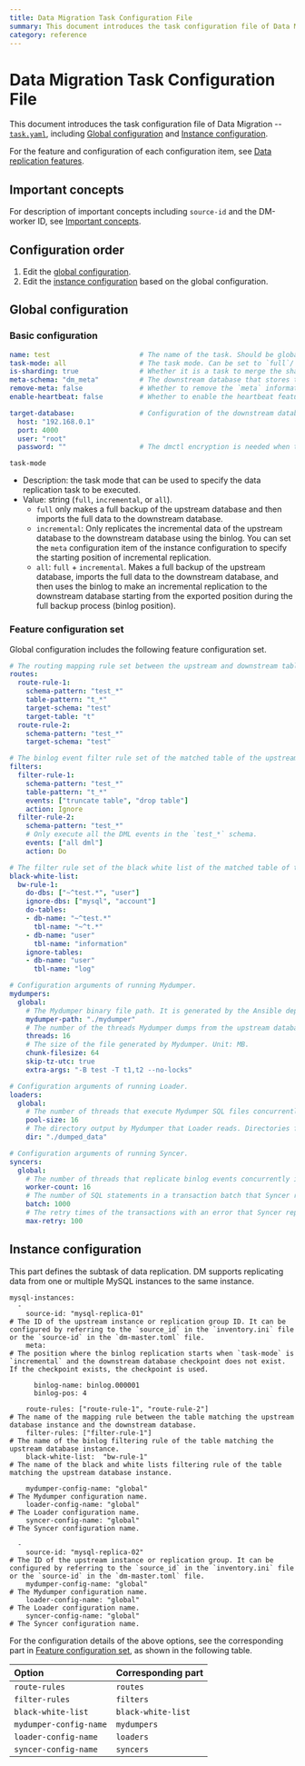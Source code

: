 ```yaml
---
title: Data Migration Task Configuration File
summary: This document introduces the task configuration file of Data Migration.
category: reference
---
```


# Data Migration Task Configuration File

This document introduces the task configuration file of Data Migration --
[`task.yaml`](https://github.com/pingcap/dm/blob/master/dm/master/task_basic.yaml), including [Global configuration](#global-configuration) and [Instance configuration](#instance-configuration).

For the feature and configuration of each configuration item, see [Data replication features](/dev/reference/tools/data-migration/features/overview.md).

## Important concepts

For description of important concepts including `source-id` and the DM-worker ID, see [Important concepts](/dev/reference/tools/data-migration/configure/overview.md#important-concepts).

## Configuration order

1. Edit the [global configuration](#global-configuration).
2. Edit the [instance configuration](#instance-configuration) based on the global configuration.

## Global configuration

### Basic configuration

```yaml
name: test                      # The name of the task. Should be globally unique.
task-mode: all                  # The task mode. Can be set to `full`/`incremental`/`all`.
is-sharding: true               # Whether it is a task to merge the shards.
meta-schema: "dm_meta"          # The downstream database that stores the `meta` information.
remove-meta: false              # Whether to remove the `meta` information (`checkpoint` and `onlineddl`) corresponding to the task name before starting the replication task.
enable-heartbeat: false         # Whether to enable the heartbeat feature.

target-database:                # Configuration of the downstream database instance.
  host: "192.168.0.1"
  port: 4000
  user: "root"
  password: ""                  # The dmctl encryption is needed when the password is not empty.
```

`task-mode`

- Description: the task mode that can be used to specify the data replication task to be executed.
- Value: string (`full`, `incremental`, or `all`).
    - `full` only makes a full backup of the upstream database and then imports the full data to the downstream database.
    - `incremental`: Only replicates the incremental data of the upstream database to the downstream database using the binlog. You can set the `meta` configuration item of the instance configuration to specify the starting position of incremental replication.
    - `all`: `full` + `incremental`. Makes a full backup of the upstream database, imports the full data to the downstream database, and then uses the binlog to make an incremental replication to the downstream database starting from the exported position during the full backup process (binlog position).

### Feature configuration set

Global configuration includes the following feature configuration set.

```yaml
# The routing mapping rule set between the upstream and downstream tables.
routes:
  route-rule-1:
    schema-pattern: "test_*"
    table-pattern: "t_*"
    target-schema: "test"
    target-table: "t"
  route-rule-2:
    schema-pattern: "test_*"
    target-schema: "test"

# The binlog event filter rule set of the matched table of the upstream database instance.
filters:
  filter-rule-1:
    schema-pattern: "test_*"
    table-pattern: "t_*"
    events: ["truncate table", "drop table"]
    action: Ignore
  filter-rule-2:
    schema-pattern: "test_*"
    # Only execute all the DML events in the `test_*` schema.
    events: ["all dml"]
    action: Do

# The filter rule set of the black white list of the matched table of the upstream database instance.
black-white-list:
  bw-rule-1:
    do-dbs: ["~^test.*", "user"]
    ignore-dbs: ["mysql", "account"]
    do-tables:
    - db-name: "~^test.*"
      tbl-name: "~^t.*"
    - db-name: "user"
      tbl-name: "information"
    ignore-tables:
    - db-name: "user"
      tbl-name: "log"

# Configuration arguments of running Mydumper.
mydumpers:
  global:
    # The Mydumper binary file path. It is generated by the Ansible deployment application automatically and needs no configuration.
    mydumper-path: "./mydumper"
    # The number of the threads Mydumper dumps from the upstream database instance.
    threads: 16
    # The size of the file generated by Mydumper. Unit: MB.
    chunk-filesize: 64
    skip-tz-utc: true
    extra-args: "-B test -T t1,t2 --no-locks"

# Configuration arguments of running Loader.
loaders:
  global:
    # The number of threads that execute Mydumper SQL files concurrently in Loader.
    pool-size: 16
    # The directory output by Mydumper that Loader reads. Directories for different tasks of the same instance must be different. (Mydumper outputs the SQL file based on the directory)
    dir: "./dumped_data"

# Configuration arguments of running Syncer.
syncers:
  global:
    # The number of threads that replicate binlog events concurrently in Syncer.
    worker-count: 16
    # The number of SQL statements in a transaction batch that Syncer replicates to the downstream database.
    batch: 1000
    # The retry times of the transactions with an error that Syncer replicates to the downstream database (only for DML operations).
    max-retry: 100
```

## Instance configuration

This part defines the subtask of data replication. DM supports replicating data from one or multiple MySQL instances to the same instance.

```
mysql-instances:
  -
    source-id: "mysql-replica-01"                                      # The ID of the upstream instance or replication group ID. It can be configured by referring to the `source_id` in the `inventory.ini` file or the `source-id` in the `dm-master.toml` file.
    meta:                                                              # The position where the binlog replication starts when `task-mode` is `incremental` and the downstream database checkpoint does not exist. If the checkpoint exists, the checkpoint is used.

      binlog-name: binlog.000001
      binlog-pos: 4

    route-rules: ["route-rule-1", "route-rule-2"]                      # The name of the mapping rule between the table matching the upstream database instance and the downstream database.
    filter-rules: ["filter-rule-1"]                                    # The name of the binlog filtering rule of the table matching the upstream database instance.
    black-white-list:  "bw-rule-1"                                     # The name of the black and white lists filtering rule of the table matching the upstream database instance.

    mydumper-config-name: "global"                                     # The Mydumper configuration name.
    loader-config-name: "global"                                       # The Loader configuration name.
    syncer-config-name: "global"                                       # The Syncer configuration name.

  -
    source-id: "mysql-replica-02"                                      # The ID of the upstream instance or replication group. It can be configured by referring to the `source_id` in the `inventory.ini` file or the `source-id` in the `dm-master.toml` file.
    mydumper-config-name: "global"                                     # The Mydumper configuration name.
    loader-config-name: "global"                                       # The Loader configuration name.
    syncer-config-name: "global"                                       # The Syncer configuration name.
```

For the configuration details of the above options, see the corresponding part in [Feature configuration set](#feature-configuration-set), as shown in the following table.

| Option | Corresponding part |
| :------ | :------------------ |
| `route-rules` | `routes` |
| `filter-rules` | `filters` |
| `black-white-list` | `black-white-list` |
| `mydumper-config-name` | `mydumpers` |
| `loader-config-name` | `loaders` |
| `syncer-config-name` | `syncers`  |
